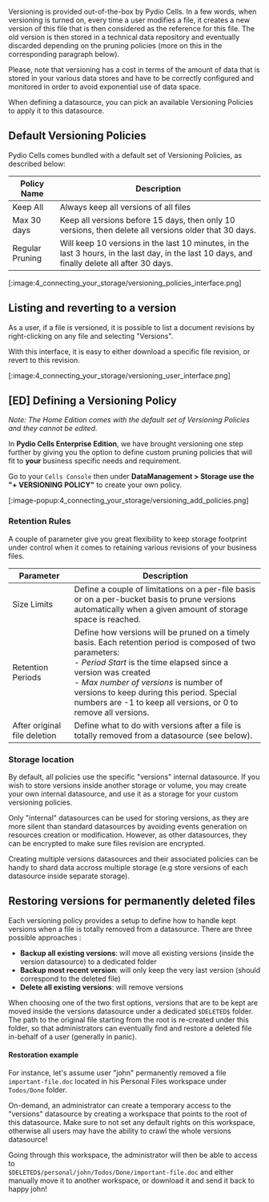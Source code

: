 Versioning is provided out-of-the-box by Pydio Cells. In a few words, when versioning is turned on, every time a user modifies a file, it creates a new version of this file that is then considered as the reference for this file. The old version is then stored in a technical data repository and eventually discarded depending on the pruning policies (more on this in the corresponding paragraph below).

Please, note that versioning has a cost in terms of the amount of data that is stored in your various data stores and have to be correctly configured and monitored in order to avoid exponential use of data space.

When defining a datasource, you can pick an available Versioning Policies to apply it to this datasource.

## Default Versioning Policies

Pydio Cells comes bundled with a default set of Versioning Policies, as described below:

| Policy Name     | Description                                                                                                                                    |
| --------------- | ---------------------------------------------------------------------------------------------------------------------------------------------- |
| Keep All        | Always keep all versions of all files                                                                                                          |
| Max 30 days     | Keep all versions before 15 days, then only 10 versions, then delete all versions older that 30 days.                                          |
| Regular Pruning | Will keep 10 versions in the last 10 minutes, in the last 3 hours, in the last day, in the last 10 days, and finally delete all after 30 days. |


[:image:4_connecting_your_storage/versioning_policies_interface.png]

## Listing and reverting to a version

As a user, if a file is versioned, it is possible to list a document revisions by right-clicking on any file and selecting "Versions". 

With this interface, it is easy to either download a specific file revision, or revert to this revision.

[:image:4_connecting_your_storage/versioning_user_interface.png]

## [ED] Defining a Versioning Policy

_Note: The Home Edition comes with the default set of Versioning Policies and they cannot be edited._

In **Pydio Cells Enterprise Edition**, we have brought versioning one step further by giving you the option to define custom pruning policies that will fit to __your__ business specific needs and requirement.

Go to your `Cells Console` then under **DataManagement > Storage use the "+ VERSIONING POLICY"** to create your own policy.

[:image-popup:4_connecting_your_storage/versioning_add_policies.png]

### Retention Rules

A couple of parameter give you great flexibility to keep storage footprint under control when it comes to retaining various revisions of your business files.

| Parameter                    | Description                                                                                                                                                                                                                                                                                                                                    |
| ---------------------------- | ---------------------------------------------------------------------------------------------------------------------------------------------------------------------------------------------------------------------------------------------------------------------------------------------------------------------------------------------- |
| Size Limits                  | Define a couple of limitations on a per-file basis or on a per-bucket basis to prune versions automatically when a given amount of storage space is reached.                                                                                                                                                                                   |
| Retention Periods            | Define how versions will be pruned on a timely basis. Each retention period is composed of two parameters: <br/> - _Period Start_ is the time elapsed since a version was created <br/> - _Max number of versions_ is number of versions to keep during this period. Special numbers are -1 to keep all versions, or 0 to remove all versions. |
| After original file deletion | Define what to do with versions after a file is totally removed from a datasource (see below).                                                                                                                                                                                                                                                 |

### Storage location

By default, all policies use the specific "versions" internal datasource. If you wish to store versions inside another storage or volume, you may create your own internal datasource, and use it as a storage for your custom versioning policies. 

Only "internal" datasources can be used for storing versions, as they are more silent than standard datasources by avoiding events generation on resources creation or modification. However, as other datasources, they can be encrypted to make sure files revision are encrypted. 

Creating multiple versions datasources and their associated policies can be handy to shard data accross multiple storage (e.g store versions of each datasource inside separate storage).

## Restoring versions for permanently deleted files

Each versioning policy provides a setup to define how to handle kept versions when a file is totally removed from a datasource. There are three possible approaches :
  - **Backup all existing versions**: will move all existing versions (inside the version datasource) to a dedicated folder
  - **Backup most recent version**: will only keep the very last version (should correspond to the deleted file)
  - **Delete all existing versions**: will remove versions

When choosing one of the two first options, versions that are to be kept are moved inside the versions datasource under a dedicated `$DELETED$` folder. The path to the original file starting from the root is re-created under this folder, so that administrators can eventually find and restore a deleted file in-behalf of a user (generally in panic). 

#### Restoration example

For instance, let's assume user "john" permanently removed a file `important-file.doc` located in his Personal Files workspace under `Todos/Done` folder. 

On-demand, an administrator can create a temporary access to the "versions" datasource by creating a workspace that points to the root of this datasource. Make sure to not set any default rights on this workspace, otherwise all users may have the ability to crawl the whole versions datasource! 

Going through this workspace, the administrator will then be able to access to  
`$DELETED$/personal/john/Todos/Done/important-file.doc` and either manually move it to another workspace, or download it and send it back to happy john!
